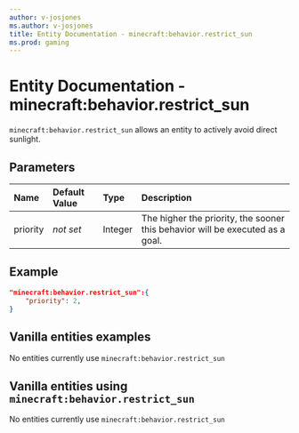 ```yaml
---
author: v-josjones
ms.author: v-josjones
title: Entity Documentation - minecraft:behavior.restrict_sun
ms.prod: gaming
---
```


# Entity Documentation - minecraft:behavior.restrict_sun

`minecraft:behavior.restrict_sun` allows an entity to actively avoid direct sunlight.

## Parameters

|Name |Default Value  |Type  |Description  |
|:----------|:----------|:----------|:----------|
|priority|*not set*|Integer|The higher the priority, the sooner this behavior will be executed as a goal.|

## Example

```json
"minecraft:behavior.restrict_sun":{
    "priority": 2,
}
```

## Vanilla entities examples

No entities currently use `minecraft:behavior.restrict_sun`

## Vanilla entities using `minecraft:behavior.restrict_sun`

No entities currently use `minecraft:behavior.restrict_sun`
